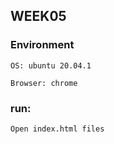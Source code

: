 ## WEEK05

### Environment
    OS: ubuntu 20.04.1

    Browser: chrome
### run:  
    Open index.html files

